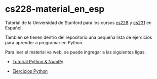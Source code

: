 # cs228-material_en_esp
Tutorial de la Universidad de Stanford para los cursos [cs228](http://cs.stanford.edu/~ermon/cs228/index.html) y [cs231](http://cs231n.stanford.edu/) en Español.

También se tienen dentro del repositorio una pequeña lista de ejercicios para aprender a programar en Python.

Para leer el material va web, se puede ingregar a las siguientes ligas:

* [Tutorial Python & NumPy](http://nbviewer.jupyter.org/github/dlegor/cs228-materila_en_esp/blob/master/cs228_python_tutorial.ipynb)

* [Ejercicios Python](http://nbviewer.jupyter.org/github/dlegor/cs228-material_en_esp/blob/master/Ejercicios_Python.ipynb)

